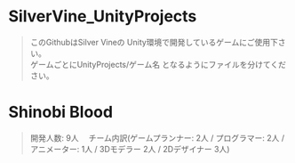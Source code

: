 # SilverVine_UnityProjects
> このGithubはSilver Vineの Unity環境で開発しているゲームにご使用下さい。  
> ゲームごとにUnityProjects/ゲーム名 となるようにファイルを分けてください。  
# Shinobi Blood
> 開発人数: 9人　
> チーム内訳(ゲームプランナー: 2人 / プログラマー: 2人 / アニメーター: 1人 / 3Dモデラー 2人 / 2Dデザイナー 3人)　
